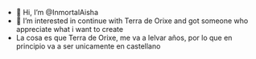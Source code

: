 - 👋 Hi, I’m @InmortalAisha
- 👀 I’m interested in continue with Terra de Orixe and got someone who appreciate what i want to create
- La cosa es que Terra de Orixe, me va a lelvar años, por lo que en principio va a ser unicamente en castellano
<!---
InmortalAisha/InmortalAisha is a ✨ special ✨ repository because its `README.md` (this file) appears on your GitHub profile.
You can click the Preview link to take a look at your changes.
--->
